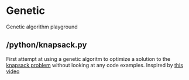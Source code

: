 # Genetic
Genetic algorithm playground


## /python/knapsack.py
First attempt at using a genetic algoritm to optimize a solution to the [knapsack problem](https://en.wikipedia.org/wiki/Knapsack_problem "Knapsack Problem Wikipedia Page")  without looking at any code examples. Inspired by [this video](https://youtu.be/MacVqujSXWE "The Knapsack Problem & Genetic Algorithms - Computerphile")